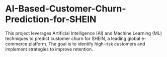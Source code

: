 # AI-Based-Customer-Churn-Prediction-for-SHEIN
This project leverages Artificial Intelligence (AI) and Machine Learning (ML) techniques to predict customer churn for SHEIN, a leading global e-commerce platform. The goal is to identify high-risk customers and implement strategies to improve retention.
